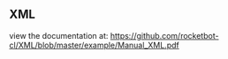 ## XML

 view the documentation at: https://github.com/rocketbot-cl/XML/blob/master/example/Manual_XML.pdf